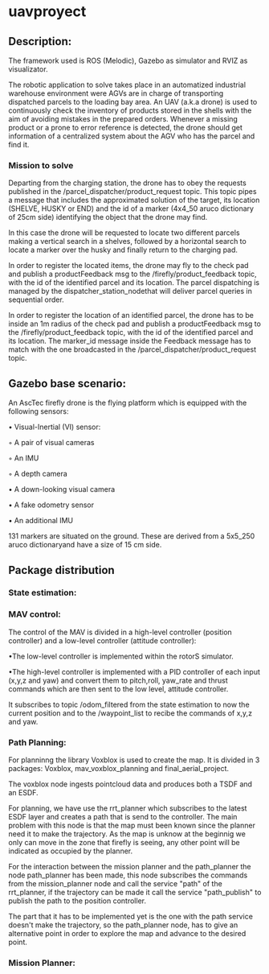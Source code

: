 # uavproyect

## Description:

The framework used is ROS (Melodic), Gazebo as simulator and RVIZ as visualizator.

The robotic application to solve takes place in an automatized industrial warehouse environment were AGVs are in charge of transporting dispatched parcels to the loading bay area. An UAV (a.k.a drone) is used to continuously check the inventory of products stored in the shells with the aim of avoiding mistakes in the prepared orders.  Whenever a missing product or a prone to error reference is detected, the drone should get information of a centralized system about the AGV who has the parcel and find it.

### Mission to solve

Departing  from  the  charging  station,  the  drone  has  to  obey  the  requests  published  in  the /parcel_dispatcher/product_request topic. 
This topic pipes a message that includes the approximated solution of the target, its location (SHELVE, HUSKY or END) and the id of a marker (4x4_50 aruco dictionary of 25cm side) identifying the object that the drone may find. 

In this case the drone will be requested to locate two different parcels making a vertical search in a shelves, followed by a horizontal search to locate a marker over the husky and finally return to the charging pad.

In  order  to  register  the  located  items,  the  drone  may  fly  to  the  check  pad  and  publish  a productFeedback msg to the /firefly/product_feedback topic, with the id of the identified parcel and its location. The parcel dispatching is managed by the dispatcher_station_nodethat will deliver parcel queries in sequential order. 

In order to register the location of an identified parcel, the drone has to be inside an 1m radius of the check pad and publish a productFeedback msg to the /firefly/product_feedback topic, with  the  id  of  the  identified  parcel  and  its  location.  The  marker_id  message  inside  the  Feedback message has to match with the one broadcasted in the /parcel_dispatcher/product_request topic.

## Gazebo base scenario:

An AscTec firefly drone is the flying platform which is equipped with the following sensors:

• Visual-Inertial (VI) sensor:
  
  ◦ A pair of visual cameras
   
   ◦ An IMU
  
  ◦ A depth camera

• A down-looking visual camera

• A fake odometry sensor

• An additional IMU

131  markers  are  situated  on  the  ground.  These  are  derived  from  a 5x5_250  aruco dictionaryand have a size of 15 cm side. 

## Package distribution

### State estimation: 

### MAV control:

The  control  of  the  MAV  is  divided  in  a  high-level  controller  (position  controller)  and  a  low-level controller (attitude controller):  

•The low-level controller is implemented within the rotorS simulator. 

•The high-level controller is implemented with a PID controller of each input (x,y,z and yaw) and convert them to pitch,roll, yaw_rate and thrust commands which are then sent to the low level, attitude controller.

It subscribes to topic /odom_filtered from the state estimation to now the current position and to the /waypoint_list to recibe the commands of x,y,z and yaw.

### Path Planning:

For planninng the library Voxblox is used to create the map. It is divided in 3 packages: Voxblox, mav_voxblox_planning and final_aerial_project.

The voxblox node ingests pointcloud data and produces both a TSDF and an ESDF.

For planning, we have use the rrt_planner which subscribes to the latest ESDF layer and creates a path that is send to the controller. The main problem with this node is that the map must been known since the planner need it to make the trajectory. As the map is unknow at the beginnig we only can move in the zone that firefly is seeing, any other point will be indicated as occupied by the planner.

For the interaction between the mission planner and the path_planner the node path_planner has been made, this node subscribes the commands from the mission_planner node and call the service "path" of the rrt_planner, if the trajectory can be made it call the service "path_publish" to publish the path to the position controller. 

The part that it has to be implemented yet is the one with the path service doesn't make the trajectory, so the path_planner node, has to give an alternative point in order to explore the map and advance to the desired point.

### Mission Planner:
